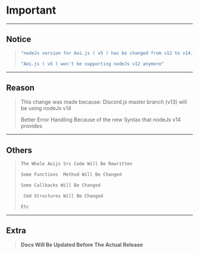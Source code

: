 

# Important
-------------------------
## Notice
>  ```js
> "nodeJs version for Aoi.js ( v5 ) has be changed from v12 to v14."
>  
> "Aoi.js ( v5 ) won't be supporting nodeJs v12 anymore"
> ```
--------------------
## Reason 
> This change was made because:
> Discord.js master branch (v13) will be using nodeJs v14 
>
> Better Error Handling Because of the new Syntax that nodeJs v14 provides
---------------------
## Others 
> ```js
> The Whole Aoijs Src Code Will Be Rewritten
>
> Some Functions  Method Will Be Changed 
>
> Some Callbacks Will Be Changed
>
>  Cmd Structures Will Be Changed
>
> Etc 
> ```
----------
## Extra 
> **Docs Will Be Updated Before The Actual Release**
